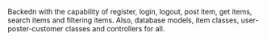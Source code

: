Backedn with the capability of register, login, logout, post item, get items, search items and filtering items. Also, database models, item classes, user-poster-customer classes and controllers for all.
